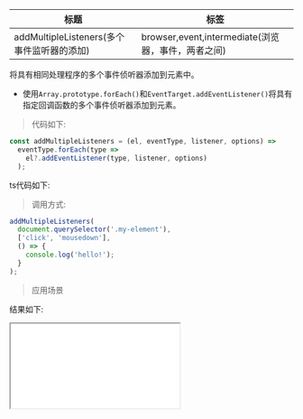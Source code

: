 | 标题                                       | 标签                                               |
| ------------------------------------------ | -------------------------------------------------- |
| addMultipleListeners(多个事件监听器的添加) | browser,event,intermediate(浏览器，事件，两者之间) |

将具有相同处理程序的多个事件侦听器添加到元素中。

- 使用`Array.prototype.forEach()`和`EventTarget.addEventListener()`将具有指定回调函数的多个事件侦听器添加到元素。

> 代码如下:

```js
const addMultipleListeners = (el, eventType, listener, options) =>
  eventType.forEach(type =>
    el?.addEventListener(type, listener, options)
  );
```

ts代码如下:

<div class="code-editor" data-url="codes/javascript/ts/addMultipleListeners.ts" data-language="typescript"></div>

> 调用方式:

```js
addMultipleListeners(
  document.querySelector('.my-element'),
  ['click', 'mousedown'],
  () => {
    console.log('hello!');
  }
);
```

> 应用场景

<div class="code-editor" data-url="codes/javascript/html/addMultipleListeners.html" data-language="html"></div>

结果如下:

<iframe src="codes/javascript/html/addMultipleListeners.html"></iframe>

